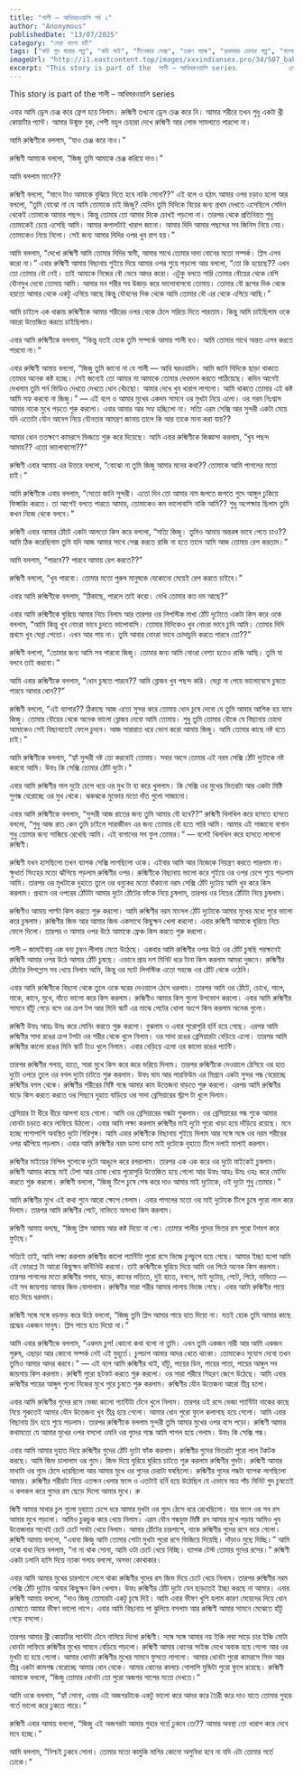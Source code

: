 ```yaml
---
title: "শালী – আধিঘরওয়ালি পর্ব ২"
author: "Anonymous"
publishedDate: "13/07/2025"
category: "সেরা বাংলা চটি"
tags: ["কচি গুদ মারার গল্প", "কচি মাই", "টিনেজার সেক্স", "তরুণ বয়স্ক", "প্রথমবার চোদার গল্প", "বাংলা চটি গল্প", "শালী জামাইবাবুর চোদন কাহিনী"]
imageUrl: "http://i1.eastcontent.top/images/xxxindiansex.pro/34/507_babe_gets_ass.jpg"
excerpt: "This story is part of the  শালী – আধিঘরওয়ালি series             এবার আমি ড্রেস চেঞ্জ করে ফ্রেশ হয়ে নিলাম। রুক্মিণী তখনো ড্রেস চেঞ্জ করে নি। আমার শরীরে তখন শুধু একটা থ্রী কোয়ার্টার প্যান্ট। আমার উন্মুক..."
---
```


This story is part of the 
শালী – আধিঘরওয়ালি series












এবার আমি ড্রেস চেঞ্জ করে ফ্রেশ হয়ে নিলাম। রুক্মিণী তখনো ড্রেস চেঞ্জ করে নি। আমার শরীরে তখন শুধু একটা থ্রী কোয়ার্টার প্যান্ট। আমার উন্মুক্ত বুক, পেশী বহুল চেহারা দেখে রুক্মিণী আর লোভ সামলাতে পারলো না।


আমি রুক্মিণীকে বললাম, “যাও চেঞ্জ করে নাও।”


রুক্মিণী আমাকে বললো, “জিজু তুমি আমাকে চেঞ্জ করিয়ে দাও।”


আমি বললাম মানে??


রুক্মিণী বললো, “মানে টাও আমাকে বুঝিয়ে দিতে হবে নাকি সোনা??” এই বলে ও হঠাৎ আমার ওপর চড়াও হলো আর বললো, “তুমি বোঝো না যে আমি তোমাকে চাই জিজু? যেদিন তুমি দিদিকে বিয়ের জন্য প্রথম দেখতে এসেছিলে সেদিন থেকেই তোমাকে আমার পছন্দ। কিন্তু তোমার তো আমার দিকে চোখই পড়লো না। তারপর থেকে প্রতিনিয়ত শুধু তোমাকেই চেয়ে এসেছি আমি। আমার কপালটাই খারাপ জানো। আমার দিদি আমার পছন্দের সব জিনিস নিয়ে নেয়। তোমাকেও নিয়ে নিলো। সেই জন্য আমার দিদির ওপর খুব রাগ হয়।”


আমি বললাম, “দেখো রুক্মিণী আমি তোমার দিদির স্বামী, আমার সাথে তোমার দাদা বোনের মতো সম্পর্ক। প্লিস এসব করো না।” এবার রুক্মিণী আমায় বিছানায় শুইয়ে দিয়ে আমার ওপর শুয়ে পড়লো আর বললো, “তো কি হয়েছে?? এখন তো তোমার বৌ নেই। তাই আমাকে নিজের বৌ ভেবে আদর করো। এটুকু বলতে পারি তোমার বৌয়ের থেকে বেশি যৌনসুখ দেবো তোমায় আমি। আমার মন শরীর সব উজাড় করে ভালোবাসবো তোমায়। তোমার বৌ রূপের দিক থেকে হয়তো আমার থেকে একটু এগিয়ে আছে কিন্তু যৌবনের দিক থেকে আমি তোমার বৌ এর থেকে এগিয়ে আছি।”


আমি চাইলে এক ধাক্কায় রুক্মিণীকে আমার শরীরের ওপর থেকে ঠেলে সরিয়ে দিতে পারতাম। কিন্তু আমি চাইছিলাম ওকে আরো উত্তেজিত করতে চাইছিলাম।


এবার আমি রুক্মিণীকে বললাম, “কিন্তু যতই হোক তুমি সম্পর্কে আমার শালী হও। আমি তোমার সাথে অন্তত এসব করতে পারবো না।”


এবার রুক্মিণী আমায় বললো, “জিজু তুমি জানো না যে শালী — আধি ঘরওয়ালি। আমি জানি দিদিকে ছাড়া থাকতে তোমার অনেক কষ্ট হচ্ছে। সেই জন্যেই তো আমার মা আমাকে তোমার দেখভাল করতে পাঠিয়েছে। কদিন আগেই দেখলাম তুমি পর্ন ভিডিও দেখতে দেখতে ধোন খেঁচছো। আমার দেখে খুব খারাপ লাগলো। আমি থাকতে তোমার এই কষ্ট আমি সহ্য করবো না জিজু।” — এই বলে ও আমার মুখের একদম সামনে ওর মুখটা নিয়ে এলো। ওর গরম নিঃশ্বাস আমার নাকে মুখে পড়তে শুরু করলো। এবার আমার আর সহ্য হচ্ছিলো না। সত্যি এরম সেক্সি আর সুন্দরী একটা মেয়ে যদি এতোটা যৌন আবেগ নিয়ে যৌনতার আমন্ত্রণ জানায় তালে কি আর তাকে মানা করা যায়??


আমার ধোন ততক্ষণে কামরসে ভিজতে শুরু করে দিয়েছে। আমি এবার রুক্মিণীকে জিজ্ঞাসা করলাম, “খুব পছন্দ আমায়?? এতো ভালোবাসো??”


রুক্মিণী এবার আমায় এর উত্তরে বললো, “বোঝো না তুমি জিজু আমার মনের কথা?? তোমাকে আমি পাগলের মতো চাই।”


আমি রুক্মিণীকে এবার বললাম, “সেতো জানি সুন্দরী। এতো দিন তো আমার নাম জপতে জপতে গুদে আঙ্গুল ঢুকিয়ে ফিঙ্গারিং করতে। তা আগেই বলতে পারতে আমায়, তোমাকেও কম ভালোবাসি নাকি আমি?? শুধু অপেক্ষায় ছিলাম তুমি কখন নিজে থেকে বলবে।”


রুক্মিণী এবার আমার ঠোঁটে একটা আলতো কিস করে বললো, “সত্যি জিজু। তুমিও আমায় অন্তরঙ্গ ভাবে পেতে চাও?? আমি ঠিক করেছিলাম তুমি যদি আজ আমার সাথে সেক্স করতে রাজি না হতে তালে আমি আজ তোমায় রেপ করতাম।”


আমি বললাম, “পারবে?? পারবে আমায় রেপ করতে??”


রুক্মিণী বললো, “খুব পারবো। তোমার মতো পুরুষ মানুষকে যেকোনো মেয়েই রেপ করতে চাইবে।”


এবার আমি রুক্মিণীকে বললাম, “ঠিকাছে, পারলে তাই করো। দেখি তোমার কত দম আছে?”


এবার আমি রুক্মিণীকে ঘুরিয়ে আমার নিচে নিলাম আর তারপর ওর লিপস্টিক মাখা ঠোঁট দুটোতে একটা কিস করে ওকে বললাম, “আমি কিন্তু খুব নোংরা ভাবে চুদতে ভালোবাসি। তোমার দিদিকেও খুব নোংরা ভাবে চুদি আমি। তোমার দিদি প্রথমে খুব ঘেন্না পেতো। এখন আর পায় না। তুমি আবার নোংরা ভাবে চোদাচুদি করতে পারবে তো??”


রুক্মিণী বললো, “তোমার জন্য আমি সব পারবো জিজু। তোমার জন্য আমি নোংরা বেশ্যা হতেও রাজি আছি। তুমি যা বলবে তাই করবো।”


আমি এবার রুক্মিণীকে বললাম, “ধোন চুষতে পারবে?? আমি ব্লোজব খুব পছন্দ করি। ঘেন্না না পেয়ে ভালোবেসে চুষতে পারবে আমার ধোন??”


রুক্মিণী বললো, “এই ব্যাপার?? ঠিকাছে আজ এতো সুন্দর করে তোমায় ধোন চুষে দেবো যে তুমি আমার আশিক হয় যাবে জিজু। তোমার বৌয়ের থেকে অনেক ভালো ব্লোজব দেবো আমি তোমায়। শুধু তুমি তোমার বৌকে যে বিছানায় চোদো আমাকেও সেই বিছানাতেই ফেলে চুদবে। আজ সারারাত ধরে ভোগ করো আমায় জিজু। আমি তোমার কাছে নষ্ট হতে চাই।”


আমি রুক্মিণীকে বললাম, “হ্যাঁ সুন্দরী নষ্ট তো করবোই তোমায়। সবার আগে তোমার এই নরম সেক্সি ঠোঁট দুটোকে নষ্ট করবো আমি। উফঃ কি সেক্সি তোমার ঠোঁট দুটো।”


এবার আমি রুক্মিণীর গাল দুটো চেপে ধরে ওর মুখ টা হা করে খুললাম। কি সেক্সি ওর মুখের ভিতরটা আর একটা মিষ্টি সুগন্ধ বেরোচ্ছে ওর মুখ থেকে। ঝকঝকে মুক্তোর মতো দাঁত গুলো সাজানো।


এবার আমি রুক্মিণীকে বললাম, “সুন্দরী আজ রাতের জন্য তুমি আমার বৌ হবে??” রুক্মিণী খিলখিল করে হাসতে হাসতে বললো, “শুধু আজ রাত কেন তুমি চাইলে সারাজীবন এর জন্য তোমার বৌ হতে পারি আমি। আমার এই সাজানো বাগান শুধু তোমার জন্য সাজিয়ে রেখেছি আমি। এই বাগানের সব ফুল তোমার।” — বলেই খিলখিল করে হাসতে লাগলো রুক্মিণী।


রুক্মিণী যখন হাসছিলো তখন ব্যাপক সেক্সি লাগছিলো ওকে। এইবার আমি আর নিজেকে নিয়ন্ত্রণ করতে পারলাম না। ক্ষুধার্ত সিংহের মতো ঝাঁপিয়ে পড়লাম রুক্মিণীর ওপর। রুক্মিণীকে বিছানায় ভালো করে শুইয়ে ওর ওপর চেপে শুয়ে পড়লাম আমি। তারপর ওর মুখটাকে দুহাতে তুলে ওর ধনুকের মতো বাঁকানো নরম সেক্সি ঠোঁট দুটোয় আমি খুব করে কিস করলাম। প্রথমে ওর ওপরের ঠোঁটটা আমার দুটো ঠোঁটের ফাঁকে নিয়ে চুষলাম, তারপর ওর নিচের ঠোঁটটা নিয়ে চুষলাম।


রুক্মিণীও আমায় পাল্টা কিস করতে শুরু করলো। আমি রুক্মিণীর নরম মাংসল ঠোঁট দুটোকে আমার মুখের মধ্যে পুরে ভালো করে চুষলাম। রুক্মিণীর জিভ আর আমার জিভ একসাথে কিছুক্ষন খেলা করলো। এবার রুক্মিণী আমাকে ঘুরিয়ে নিচে ফেলে দিলো। তারপর ও আমার ওপর উঠে আমাকে ফ্রেঞ্চ কিস করতে শুরু করলো।


শালী – জামাইবাবু এক বন্য চুম্বন লীলায় মেতে উঠেছে। একবার আমি রুক্মিণীর ওপর উঠে ওর ঠোঁট চুষছি পরক্ষনেই রুক্মিণী আমার ওপর উঠে আমার ঠোঁট চুষছে। এভাবে প্রায় দশ মিনিট ধরে টানা কিস করলাম আমরা দুজনে। রুক্মিণীর ঠোঁটের লিপগ্লোস সব খেয়ে নিলাম আমি, কিন্তু ওর ম্যাট লিপস্টিক এতো সহজে ওর ঠোঁট থেকে ওঠেনি।


এবার আমি রুক্মিণীকে বিছানা থেকে তুলে ওকে ঘরের দেওয়ালে ঠেসে ধরলাম। তারপর আমি ওর ঠোঁটে, চোখে, গালে, নাকে, কানে, মুখে, দাঁতে ভালো করে কিস করলাম। রুক্মিণীও আমার কিস গুলো উপভোগ করলো। এবার আমি রুক্মিণীর সামনে হাঁটু গেড়ে বসে ওর ক্রপ টপ আর মিনি স্কার্ট এর মাঝে পেটের খোলা অংশে কিস করলাম অনেক গুলো।


রুক্মিণী উফঃ আহঃ উমঃ করে মোনিং করতে শুরু করলো। বুঝলাম ও এবার পুরোপুরি হর্নি হয়ে গেছে। এরপর আমি রুক্মিণীর সাদা রঙের ক্রপ টপটা ওর শরীর থেকে খুলে নিলাম। ওর সাদা রঙের ব্রেসিয়ারটা বেড়িয়ে এলো। তারপর আমি রুক্মিণীর কালো রঙের মিনি স্কার্ট টাও খুলে নিলাম। এবার বেড়িয়ে এলো ওর কালো রঙের প্যান্টি।


তারপর রুক্মিণীর গলায়, হাতে, সারা মুখে কিস করে করে ভরিয়ে দিলাম। তারপর রুক্মিণীকে দেওয়ালে ঠেসিয়ে ওর হাত দুটো ওপরে তুলে ওর বগল দুটো চাটতে শুরু করলাম। উফঃ ঘাম আর পারফিউম এর মিশ্রনে একটা সুন্দর গন্ধ বেরোচ্ছে রুক্মিণীর বগল থেকে। রুক্মিণীর শরীরের মিষ্টি গন্ধে আমার কাম উত্তেজনা বাড়তে শুরু করলো। এরপর আমি রুক্মিণীর ঘাড়ে কিস করতে করতে ওর পিছনে দুহাত বাড়িয়ে ওর সাদা ব্রেসিয়ারের স্ট্রাপ টা খুলে দিলাম।


ব্রেসিয়ার টা ধীরে ধীরে আলগা হয়ে গেলো। আমি ওর ব্রেসিয়ারের গন্ধটা শুকলাম। ওর ব্রেসিয়ারের গন্ধ শুকে আমার ধোনটা চড়াত করে লাফিয়ে উঠলো। এবার আমি লক্ষ্য করলাম রুক্মিণীর মাই দুটো পুরো খাড়া হয়ে দাঁড়িয়ে রয়েছে। মনে হচ্ছে পাশাপাশি অবস্থিত দুটো গিরিশৃঙ্গ। আমি এবার রুক্মিণীকে বিছানায় শুইয়ে দিলাম আর সঙ্গে সঙ্গে ওর নরম শরীরের ওপর ঝাঁপিয়ে পড়লাম। এবার আমি রুক্মিণীর নরম ডাসা ডাসা মাই দুটোকে দুহাতে টিপে দলাই মালাই করলাম।


রুক্মিণীর মাইয়ের নিপিল গুলোকে দুটো আঙুলে করে রগরালাম। তারপর এক এক করে ওর দুটো মাইকেই চুষলাম। রুক্মিণী আমার কাছে মাই টেপা আর চোষা খেয়ে পুরোপুরি উত্তেজিত হয়ে গেলো আর উফঃ আহঃ উমঃ ওহঃ করে মোনিং করতে শুরু করলো। রুক্মিণী বললো, “জিজু টিপে চুষে শেষ করে দাও আমার মাই দুটোকে, ওই দুটো শুধু তোমার।”


আমি রুক্মিণীর মুখে এই কথা শুনে আরো ক্ষেপে গেলাম। এবার পাগলের মতো ওর মাই দুটোকে টিপে চুষে পুরো লাল করে দিলাম। তারপর আমি রুক্মিণীর পেটে, নাভিতে অসংখ্য কিস করলাম।


রুক্মিণী আমায় বলছে, “জিজু প্লিস আমায় আর কষ্ট দিয়ো না গো। তোমার শালীর গুদের ভিতর রস পুরো টগবগ করে ফুটছে।”


সত্যিই তাই, আমি লক্ষ্য করলাম রুক্মিণীর কালো প্যান্টিটা পুরো রসে ভিজে চুপচুপে হয়ে গেছে। আমার ইচ্ছা হলো আমি এই ফোরপ্লে টা আরো কিছুক্ষন কন্টিনিউ করবো। তাই রুক্মিণীকে ঘুরিয়ে দিয়ে আমি ওর পিঠে অনেক কিস করলাম। তারপর পাগলের মতো রুক্মিণীর গলায়, ঘাড়ে, কানের লতিতে, দুই হাতে, বগলে, মাই দুটোয়, পেটে, পিঠে, নাভিতে — এই সব জায়গায় আমার জিভ বোলালাম। রুক্মিণীর সারা শরীর আমার লালায় ভিজে গেছে। এবার আমি রুক্মিণীর পায়ে হাত দিয়ে ধরলাম।


রুক্মিণী সঙ্গে সঙ্গে ধড়ফড় করে উঠে বললো, “জিজু তুমি প্লিস আমার পায়ে হাত দিয়ো না। যতই হোক তুমি আমার কাছে শ্রদ্ধেয় একজন মানুষ। প্লিস পায়ে হাত দিয়ো না।”


আমি এবার রুক্মিণীকে বললাম, “একদম চুপ! কোনো কথা বলো না তুমি। এখন তুমি একজন নারী আর আমি একজন পুরুষ, এছাড়া আর কোনো সম্পর্ক নেই এই মুহূর্তে। চুপচাপ আমার আদর খেতে থাকো। তোমাকেও সুযোগ দেবো তখন তুমিও আমার আদর করবে।” — এই বলে আমি রুক্মিণীর থাই, হাঁটু, পায়ের ডিম, পায়ের পাতা, পায়ের আঙ্গুল সব জায়গায় কিস করলাম। রুক্মিণী পুরো ছটফট করতে শুরু করলো। ওর সারা শরীরে শিহরণ জেগে উঠেছে। আমি এবার রুক্মিণীর পায়ের আঙ্গুল গুলো নিজের মুখে পুরে চুষতে শুরু করলাম। রুক্মিণীর যৌন উত্তেজনা আরো তীব্র হলো।


এবার আমি রুক্মিণীর গুদের রসে ভেজা কালো প্যান্টিটা টেনে খুলে নিলাম। তারপর ওই রসে ভেজা প্যান্টিটা নাকের কাছে নিয়ে শুকতেই আমার যৌন উত্তেজনা খুব তীব্র হয়ে গেলো। আমার ধোন পুরো ফুলে কলাগাছ হয়ে গেলো। আমি এবার বিছানায় চিৎ হয়ে শুয়ে পড়লাম। তারপর রুক্মিণীকে বললাম সুন্দরী তুমি আমার মুখের ওপর বসে পড়ো। রুক্মিণী আমার কথামতো যে আমার মুখের ওপর বসলো ওমনি ওর গুদের গন্ধে আমি পাগল হয়ে গেলাম। উফঃ কি সেক্সি গন্ধ।


এবার আমি আমার দুহাত দিয়ে রুক্মিণীর গুদের ঠোঁট দুটো ফাঁক করলাম। রুক্মিণীর গুদের ভিতরটা পুরো লাল টকটক করছে। আমি জিভ চালালাম ওর গুদে। জিভ দিয়ে ঘুরিয়ে ঘুরিয়ে চাটতে শুরু করলাম রুক্মিণীর গুদটা। রুক্মিণী আমার মাথাটা ওর গুদে ঠেসে ধরেছিলো আর আমার মুখে ওর গুদের চেরাটা ঘষছিলো। রুক্মিণীর গুদের গন্ধটা ব্যাপক লাগছিলো আমার। রুক্মিণীর শরীরটা নিয়ে এতক্ষন খেলার ফলে ও এতটাই হর্নি হয়ে উঠেছিল যে এভাবে মাত্র পাঁচ মিনিট গুদ চুষতেই ও কলকল করে গুদের রস ছেড়ে দিলো আমার মুখে। রু


ক্মিণী আমার মাথার চুল গুলো দুহাতে চেপে ধরে আমার মুখটা ওর গুদে ঠেসে ধরে রেখেছিলো। যার ফলে ওর সব রস আমার মুখে পড়লো। আমিও চুকচুক করে খেয়ে নিলাম। এরম যৌন গন্ধযুক্ত মিষ্টি রস আমার মুখে পড়ায় আমিও খুব উত্তেজনার সাথেই চেটে চেটে সবটা খেয়ে নিলাম। আমার ঠোঁটের চারপাশে, নাকে রুক্মিণীর গুদের রসে ভরে গেলো। রুক্মিণী আমায় বললো, “এবাবা জিজু আমি তোমার গোটা মুখটা পুরো রসে ভিজিয়ে দিয়েছি। দাঁড়াও মুছে দিচ্ছি।” আমি ওকে বাধা দিয়ে বললাম, “না না থাক সোনা, আমি ওটা চেটে খেয়ে নিচ্ছি। ব্যাপক টেস্ট তোমার গুদের রসের।” রুক্মিণী একটা ঢলানি হাসি দিয়ে ন্যাকা গলায় বললো, অসভ্য কোথাকার।


এবার আমি আমার মুখের চারপাশে লেগে থাকা রুক্মিণীর গুদের রস জিভ দিয়ে চেটে খেয়ে নিলাম। তারপর রুক্মিণীর নরম সেক্সি ঠোঁট দুটোয় আবার কিছুক্ষন কিস খেলাম। উফঃ রুক্মিণীর ঠোঁট দুটো যেন ছাড়তেই ইচ্ছা করছে না আমার। এবার রুক্মিণী আমায় বললো, “দাও জিজু তোমারটা একটু চুষে দিই। আমি এবার ভীষণ খুশি হলাম কারণ মেয়েদের দিয়ে ধোন চোষাতে আমার ভীষণ ভালো লাগে। এবার আমি বিছানায় পা ঝুলিয়ে বসলাম আর রুক্মিণী আমার সামনে মেঝেতে হাঁটু গেড়ে বসলো।


তারপর আমার থ্রী কোয়ার্টার প্যান্টটা টেনে নামিয়ে দিলো রুক্মিণী। সঙ্গে সঙ্গে আমার নয় ইঞ্চি লম্বা সাড়ে চার ইঞ্চি মোটা ধোনটা লাফিয়ে রুক্মিণীর মুখের সামনে বেড়িয়ে পড়লো। রুক্মিণী আমার ধোনের সাইজ দেখে অবাক হয়ে গেলো আর ওর মুখটা হা হয়ে গেলো। আমার ধোনটা রুক্মিণীর মুখের সামনে ফুসতে লাগলো। আমার ধোনটা পুরো কামরসে সিক্ত আর তীব্র একটা কামগন্ধ বেরোচ্ছে আমার ধোন থেকে। আমার ধোনের কালচে গোলাপি মুন্ডিটা পুরো ফুলে রয়েছে। রুক্মিণী আমাকে বললো, “জিজু তোমার ধোনটা তো পুরো অজগর সাপের মতো দেখতে।”


আমি ওকে বললাম, “হ্যাঁ সোনা, এবার এই অজগরটাকে একটু ভালো করে আদর করে তৈরী করে দাও যাতে তোমার গুহার গর্তে ভালো করে ঢুকতে পারে।”


রুক্মিণী এবার আমায় বললো, “জিজু এই অজগরটা আমার গুহার গর্তে ঢুকবে তো?? আমার অবস্থা তো খারাপ করে দেবে মনে হচ্ছে।”


আমি বললাম, “নিশ্চই ঢুকবে সোনা। তোমার মতো কামুকি মাগির কোনো অসুবিধা হবে না যদি এটা তোমার গর্তে ঢোকে।”
